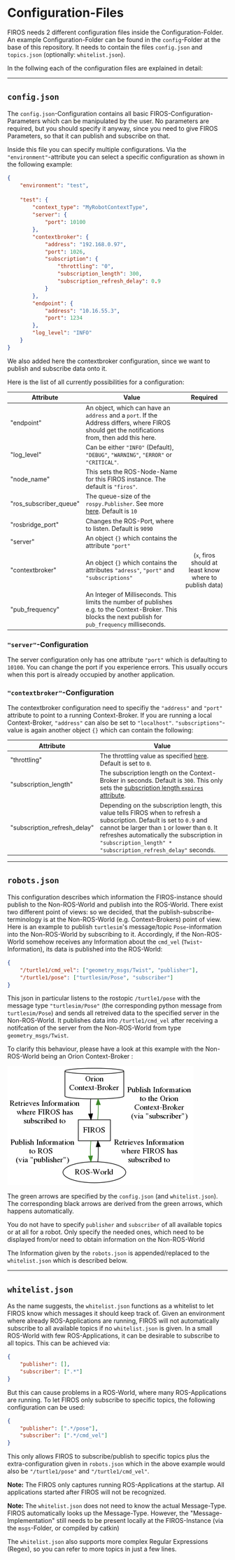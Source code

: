# Configuration-Files

FIROS needs 2 different configuration files inside the Configuration-Folder. An example Configuration-Folder can be
found in the `config`-Folder at the base of this repository. It needs to contain the files `config.json` and
`topics.json` (optionally: `whitelist.json`).

In the follwing each of the configuration files are explained in detail:

---

## `config.json`

The `config.json`-Configuration contains all basic FIROS-Configuration-Parameters which can be manipulated by the user.
No parameters are required, but you should specify it anyway, since you need to give FIROS Parameters, so that it can
publish and subscribe on that.

Inside this file you can specify multiple configurations. Via the `"environment"`-attribute you can select a specific
configuration as shown in the following example:

```json
{
    "environment": "test",

    "test": {
        "context_type": "MyRobotContextType",
        "server": {
            "port": 10100
        },
        "contextbroker": {
            "address": "192.168.0.97",
            "port": 1026,
            "subscription": {
                "throttling": "0",
                "subscription_length": 300,
                "subscription_refresh_delay": 0.9
            }
        },
        "endpoint": {
            "address": "10.16.55.3",
            "port": 1234
        },
        "log_level": "INFO"
    }
}
```

We also added here the contextbroker configuration, since we want to publish and subscribe data onto it.

Here is the list of all currently possibilities for a configuration:

| Attribute              | Value                                                                                                                                                      |                        Required                         |
| ---------------------- | ---------------------------------------------------------------------------------------------------------------------------------------------------------- | :-----------------------------------------------------: |
| "endpoint"             | An object, which can have an `address` and a `port`. If the Address differs, where FIROS should get the notifications from, then add this here.            |                                                         |
| "log_level"            | Can be either `"INFO"` (Default), `"DEBUG"`, `"WARNING"`, `"ERROR"` or `"CRITICAL"`.                                                                       |                                                         |
| "node_name"            | This sets the ROS-Node-Name for this FIROS instance. The default is `"firos"`.                                                                             |                                                         |
| "ros_subscriber_queue" | The queue-size of the `rospy.Publisher`. See more [here](http://wiki.ros.org/rospy/Overview/Publishers%20and%20Subscribers). Default is `10`               |                                                         |
| "rosbridge_port"       | Changes the ROS-Port, where to listen. Default is `9090`                                                                                                   |                                                         |
| "server"               | An object `{}` which contains the attribute `"port"`                                                                                                       |                                                         |
| "contextbroker"        | An object `{}` which contains the attributes `"adress"`, `"port"` and `"subscriptions"`                                                                    | (`x`, firos should at least know where to publish data) |
| "pub_frequency"        | An Integer of Milliseconds. This limits the number of publishes e.g. to the Context-Broker. This blocks the next publish for `pub_frequency` milliseconds. |                                                         |

### `"server"`-Configuration

The server configuration only has one attribute `"port"` which is defaulting to `10100`. You can change the port if you
experience errors. This usually occurs when this port is already occupied by another application.

### `"contextbroker"`-Configuration

The contextbroker configuration need to specifiy the `"address"` and `"port"` attribute to point to a running
Context-Broker. If you are running a local Context-Broker, `"address"` can also be set to `"localhost"`.
`"subscriptions"`-value is again another object `{}` which can contain the following:

| Attribute                    | Value                                                                                                                                                                                                                                                                                |
| ---------------------------- | ------------------------------------------------------------------------------------------------------------------------------------------------------------------------------------------------------------------------------------------------------------------------------------ |
| "throttling"                 | The throttling value as specified [here](https://fiware-orion.readthedocs.io/en/master/user/ngsiv2_implementation_notes/index.html#notification-throttling). Default is set to `0`.                                                                                                  |
| "subscription_length"        | The subscription length on the Context-Broker in seconds. Default is `300`. This only sets the [subscription length `expires` attribute](https://fiware-orion.readthedocs.io/en/master/user/walkthrough_apiv2/index.html#subscriptions).                                             |
| "subscription_refresh_delay" | Depending on the subscription length, this value tells FIROS when to refresh a subscription. Default is set to `0.9` and cannot be larger than `1` or lower than `0`. It refreshes automatically the subscription in `"subscription_length" * "subscription_refresh_delay"` seconds. |

---

## `robots.json`

This configuration describes which information the FIROS-instance should publish to the Non-ROS-World and publish into
the ROS-World. There exist two different point of views: so we decided, that the publish-subscribe-terminology is at the
Non-ROS-World (e.g. Context-Brokers) point of view. Here is an example to publish `turtlesim`'s message/topic
`Pose`-information into the Non-ROS-World by subscribing to it. Accordingly, if the Non-ROS-World somehow receives any
Information about the `cmd_vel` (`Twist`-Information), its data is published into the ROS-World:

```json
{
    "/turtle1/cmd_vel": ["geometry_msgs/Twist", "publisher"],
    "/turtle1/pose": ["turtlesim/Pose", "subscriber"]
}
```

This json in particular listens to the rostopic `/turtle1/pose` with the message type `"turtlesim/Pose"` (the
corresponding python message from `turtlesim/Pose`) and sends all retreived data to the specified server in the
Non-ROS-World. It publishes data into `/turtle1/cmd_vel` after receiving a notifcation of the server from the
Non-ROS-World from type `geometry_msgs/Twist`.

To clarify this behaviour, please have a look at this example with the Non-ROS-World being an Orion Context-Broker :

![Illustration](../media/pubsub-Illustration.png)

The green arrows are specified by the `config.json` (and `whitelist.json`). The corresponding black arrows are derived
from the green arrows, which happens automatically.

You do not have to specify `publisher` and `subscriber` of all available topics or at all for a robot. Only specify the
needed ones, which need to be displayed from/or need to obtain information on the Non-ROS-World

The Information given by the `robots.json` is appended/replaced to the `whitelist.json` which is described below.

---

## `whitelist.json`

As the name suggests, the `whitelist.json` functions as a whitelist to let FIROS know which messages it should keep
track of. Given an environment where already ROS-Applications are running, FIROS will not automatically subscribe to all
available topics if no `whitelist.json` is given. In a small ROS-World with few ROS-Applications, it can be desirable to
subscribe to all topics. This can be achieved via:

```json
{
    "publisher": [],
    "subscriber": [".*"]
}
```

But this can cause problems in a ROS-World, where many ROS-Applications are running. To let FIROS only subscribe to
specific topics, the following configuration can be used:

```json
{
    "publisher": [".*/pose"],
    "subscriber": [".*/cmd_vel"]
}
```

This only allows FIROS to subscribe/publish to specific topics plus the extra-configuration given in `robots.json` which
in the above example would also be `"/turtle1/pose"` and `"/turtle1/cmd_vel"`.

**Note:** The FIROS only captures running ROS-Applications at the startup. All applications started after FIROS will not
be recognized.

**Note:** The `whitelist.json` does not need to know the actual Message-Type. FIROS automatically looks up the
Message-Type. However, the "Message-Implementation" still needs to be present locally at the FIROS-Instance (via the
`msgs`-Folder, or compiled by catkin)

The `whitelist.json` also supports more complex Regular Expressions (Regex), so you can refer to more topics in just a
few lines.
